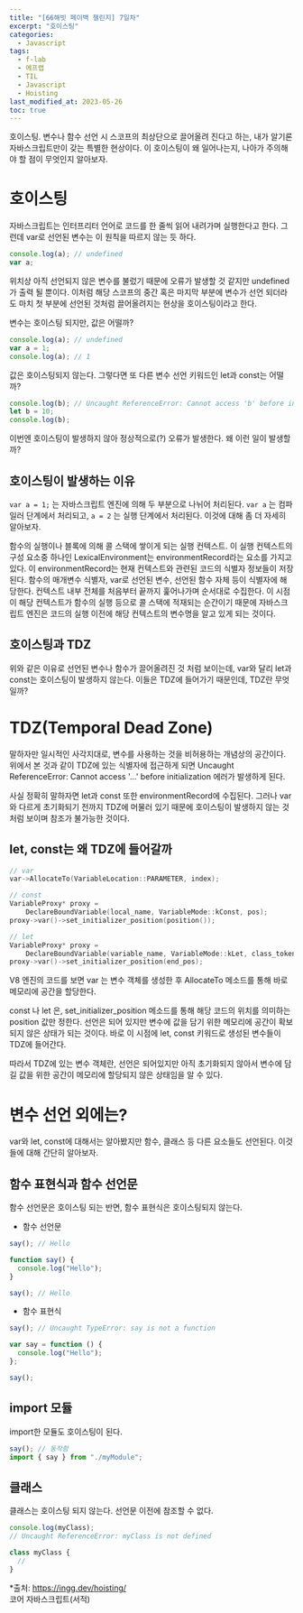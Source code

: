 ```yaml
---
title: "[66해빗 페이백 챌린지] 7일차"
excerpt: "호이스팅"
categories:
  - Javascript
tags:
  - f-lab
  - 에프랩
  - TIL
  - Javascript
  - Hoisting
last_modified_at: 2023-05-26
toc: true
---
```


호이스팅. 변수나 함수 선언 시 스코프의 최상단으로 끌어올려 진다고 하는, 내가 알기론 자바스크립트만이 갖는 특별한 현상이다. 이 호이스팅이 왜 일어나는지, 나아가 주의해야 할 점이 무엇인지 알아보자.

# 호이스팅

자바스크립트는 인터프리터 언어로 코드를 한 줄씩 읽어 내려가며 실행한다고 한다. 그런데 var로 선언된 변수는 이 원칙을 따르지 않는 듯 하다.

```javascript
console.log(a); // undefined
var a;
```

위치상 아직 선언되지 않은 변수를 불렀기 때문에 오류가 발생할 것 같지만 undefined가 출력 될 뿐이다. 이처럼 해당 스코프의 중간 혹은 마지막 부분에 변수가 선언 되더라도 마치 첫 부분에 선언된 것처럼 끌어올려지는 현상을 호이스팅이라고 한다.

변수는 호이스팅 되지만, 값은 어떨까?

```javascript
console.log(a); // undefined
var a = 1;
console.log(a); // 1
```

값은 호이스팅되지 않는다. 그렇다면 또 다른 변수 선언 키워드인 let과 const는 어떨까?

```javascript
console.log(b); // Uncaught ReferenceError: Cannot access 'b' before initialization
let b = 10;
console.log(b);
```

이번엔 호이스팅이 발생하지 않아 정상적으로(?) 오류가 발생한다. 왜 이런 일이 발생할까?

## 호이스팅이 발생하는 이유

`var a = 1;` 는 자바스크립트 엔진에 의해 두 부분으로 나뉘어 처리된다. `var a` 는 컴파일러 단계에서 처리되고, `a = 2` 는 실행 단계에서 처리된다. 이것에 대해 좀 더 자세히 알아보자.

함수의 실행이나 블록에 의해 콜 스택에 쌓이게 되는 실행 컨텍스트. 이 실행 컨텍스트의 구성 요소중 하나인 LexicalEnvironment는 environmentRecord라는 요소를 가지고 있다. 이 environmentRecord는 현재 컨텍스트와 관련된 코드의 식별자 정보들이 저장된다. 함수의 매개변수 식별자, var로 선언된 변수, 선언된 함수 자체 등이 식별자에 해당한다. 컨텍스트 내부 전체를 처음부터 끝까지 훑어나가며 순서대로 수집한다. 이 시점이 해당 컨텍스트가 함수의 실행 등으로 콜 스택에 적재되는 순간이기 때문에 자바스크립트 엔진은 코드의 실행 이전에 해당 컨텍스트의 변수명을 알고 있게 되는 것이다.

## 호이스팅과 TDZ

위와 같은 이유로 선언된 변수나 함수가 끌어올려진 것 처럼 보이는데, var와 달리 let과 const는 호이스팅이 발생하지 않는다. 이들은 TDZ에 들어가기 때문인데, TDZ란 무엇일까?

# TDZ(Temporal Dead Zone)

말하자만 일시적인 사각지대로, 변수를 사용하는 것을 비허용하는 개념상의 공간이다. 위에서 본 것과 같이 TDZ에 있는 식별자에 접근하게 되면 Uncaught ReferenceError: Cannot access '...' before initialization 에러가 발생하게 된다.

사실 정확히 말하자면 let과 const 또한 environmentRecord에 수집된다. 그러나 var와 다르게 초기화되기 전까지 TDZ에 머물러 있기 때문에 호이스팅이 발생하지 않는 것 처럼 보이며 참조가 불가능한 것이다.

## let, const는 왜 TDZ에 들어갈까

```cpp
// var
var->AllocateTo(VariableLocation::PARAMETER, index);

// const
VariableProxy* proxy =
    DeclareBoundVariable(local_name, VariableMode::kConst, pos);
proxy->var()->set_initializer_position(position());

// let
VariableProxy* proxy =
    DeclareBoundVariable(variable_name, VariableMode::kLet, class_token_pos);
proxy->var()->set_initializer_position(end_pos);
```

V8 엔진의 코드를 보면 var 는 변수 객체를 생성한 후 AllocateTo 메소드를 통해 바로 메모리에 공간을 할당한다.

const 나 let 은, set_initializer_position 메소드를 통해 해당 코드의 위치를 의미하는 position 값만 정한다. 선언은 되어 있지만 변수에 값을 담기 위한 메모리에 공간이 확보되지 않은 상태가 되는 것이다. 바로 이 시점에 let, const 키워드로 생성된 변수들이 TDZ에 들어간다.

따라서 TDZ에 있는 변수 객체란, 선언은 되어있지만 아직 초기화되지 않아서 변수에 담길 값을 위한 공간이 메모리에 할당되지 않은 상태임을 알 수 있다.

# 변수 선언 외에는?

var와 let, const에 대해서는 알아봤지만 함수, 클래스 등 다른 요소들도 선언된다. 이것들에 대해 간단히 알아보자.

## 함수 표현식과 함수 선언문

함수 선언문은 호이스팅 되는 반면, 함수 표현식은 호이스팅되지 않는다.

- 함수 선언문

```javascript
say(); // Hello

function say() {
  console.log("Hello");
}

say(); // Hello
```

- 함수 표현식

```javascript
say(); // Uncaught TypeError: say is not a function

var say = function () {
  console.log("Hello");
};

say();
```

## import 모듈

import한 모듈도 호이스팅이 된다.

```javascript
say(); // 동작함
import { say } from "./myModule";
```

## 클래스

클래스는 호이스팅 되지 않는다. 선언문 이전에 참조할 수 없다.

```javascript
console.log(myClass);
// Uncaught ReferenceError: myClass is not defined

class myClass {
  //
}
```

\*출처: <https://ingg.dev/hoisting/>  
코어 자바스크립트(서적)
